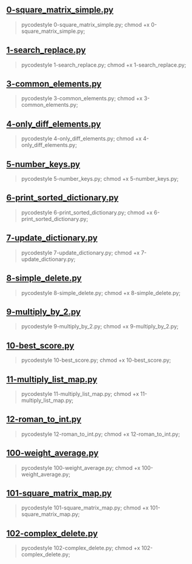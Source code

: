 

## [0-square_matrix_simple.py](0-square_matrix_simple.py)

> pycodestyle 0-square_matrix_simple.py; chmod +x 0-square_matrix_simple.py;

## [1-search_replace.py](1-search_replace.py)
> pycodestyle 1-search_replace.py; chmod +x 1-search_replace.py;

## [3-common_elements.py](3-common_elements.py)
> pycodestyle 3-common_elements.py; chmod +x 3-common_elements.py;

## [4-only_diff_elements.py](4-only_diff_elements.py)
> pycodestyle 4-only_diff_elements.py; chmod +x 4-only_diff_elements.py;


## [5-number_keys.py](5-number_keys.py)
> pycodestyle 5-number_keys.py; chmod +x 5-number_keys.py;

## [6-print_sorted_dictionary.py](6-print_sorted_dictionary.py)
> pycodestyle 6-print_sorted_dictionary.py; chmod +x 6-print_sorted_dictionary.py;

## [7-update_dictionary.py](7-update_dictionary.py)
> pycodestyle 7-update_dictionary.py; chmod +x 7-update_dictionary.py;

## [8-simple_delete.py](8-simple_delete.py)
> pycodestyle 8-simple_delete.py; chmod +x 8-simple_delete.py;

## [9-multiply_by_2.py](9-multiply_by_2.py)
> pycodestyle 9-multiply_by_2.py; chmod +x 9-multiply_by_2.py;

## [10-best_score.py](10-best_score.py)
> pycodestyle 10-best_score.py; chmod +x 10-best_score.py;

## [11-multiply_list_map.py](11-multiply_list_map.py)
> pycodestyle 11-multiply_list_map.py; chmod +x 11-multiply_list_map.py;

## [12-roman_to_int.py](12-roman_to_int.py)
> pycodestyle 12-roman_to_int.py; chmod +x 12-roman_to_int.py;

## [100-weight_average.py](100-weight_average.py)
> pycodestyle 100-weight_average.py; chmod +x 100-weight_average.py;

## [101-square_matrix_map.py](101-square_matrix_map.py)
> pycodestyle 101-square_matrix_map.py; chmod +x 101-square_matrix_map.py;

## [102-complex_delete.py](102-complex_delete.py)
> pycodestyle 102-complex_delete.py; chmod +x 102-complex_delete.py;







